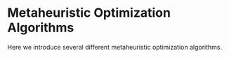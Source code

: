 # Metaheuristic Optimization Algorithms

Here we introduce several different metaheuristic optimization algorithms.
